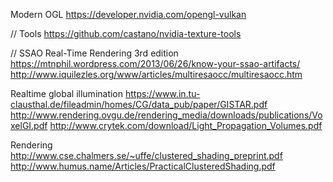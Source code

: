 Modern OGL
https://developer.nvidia.com/opengl-vulkan

// Tools
https://github.com/castano/nvidia-texture-tools

// SSAO
Real-Time Rendering 3rd edition
https://mtnphil.wordpress.com/2013/06/26/know-your-ssao-artifacts/
http://www.iquilezles.org/www/articles/multiresaocc/multiresaocc.htm

Realtime global illumination
https://www.in.tu-clausthal.de/fileadmin/homes/CG/data_pub/paper/GISTAR.pdf
http://www.rendering.ovgu.de/rendering_media/downloads/publications/VoxelGI.pdf
http://www.crytek.com/download/Light_Propagation_Volumes.pdf

Rendering
http://www.cse.chalmers.se/~uffe/clustered_shading_preprint.pdf
http://www.humus.name/Articles/PracticalClusteredShading.pdf
